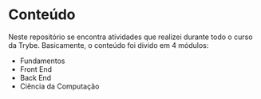 # Conteúdo
Neste repositório se encontra atividades que realizei durante todo o curso da Trybe. Basicamente, o conteúdo foi divido em 4 módulos:

* Fundamentos
* Front End
* Back End
* Ciência da Computação